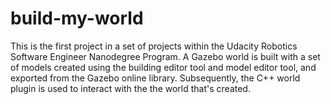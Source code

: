 # build-my-world

This is the first project in a set of projects within the Udacity Robotics Software Engineer Nanodegree Program. A Gazebo world is built with a set of models created using the building editor tool and model editor tool, and exported from the Gazebo online library. Subsequently, the C++ world plugin is used to interact with the the world that's created.